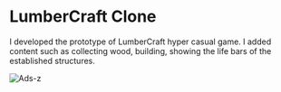 # LumberCraft Clone
 I developed the prototype of LumberCraft hyper casual game. I added content such as collecting wood, building, showing the life bars of the established structures.

<img src="https://i.imgur.com/FfuBR6F.gif" alt="Ads-z" border="0"/>
